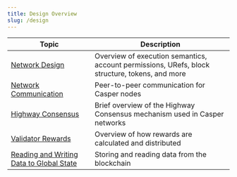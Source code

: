 ```yaml
---
title: Design Overview
slug: /design
---
```


| Topic                                                       | Description                                                                                    |
| ----------------------------------------------------------- | ---------------------------------------------------------------------------------------------- |
| [Network Design](./casper-design.md)                        | Overview of execution semantics, account permissions, URefs, block structure, tokens, and more |
| [Network Communication](./p2p.md)                           | Peer-to-peer communication for Casper nodes                                                    |
| [Highway Consensus](./highway.md)                           | Brief overview of the Highway Consensus mechanism used in Casper networks                      |
| [Validator Rewards](./rewards.md)                           | Overview of how rewards are calculated and distributed  |
| [Reading and Writing Data to Global State](./reading-and-writing-to-the-blockchain.md) | Storing and reading data from the blockchain                        |
